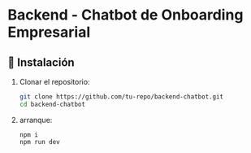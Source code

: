 # Backend - Chatbot de Onboarding Empresarial

## 📌 Instalación

1. Clonar el repositorio:
   ```bash
   git clone https://github.com/tu-repo/backend-chatbot.git
   cd backend-chatbot
   ```

2. arranque:
   ```
   npm i
   npm run dev
   ```
